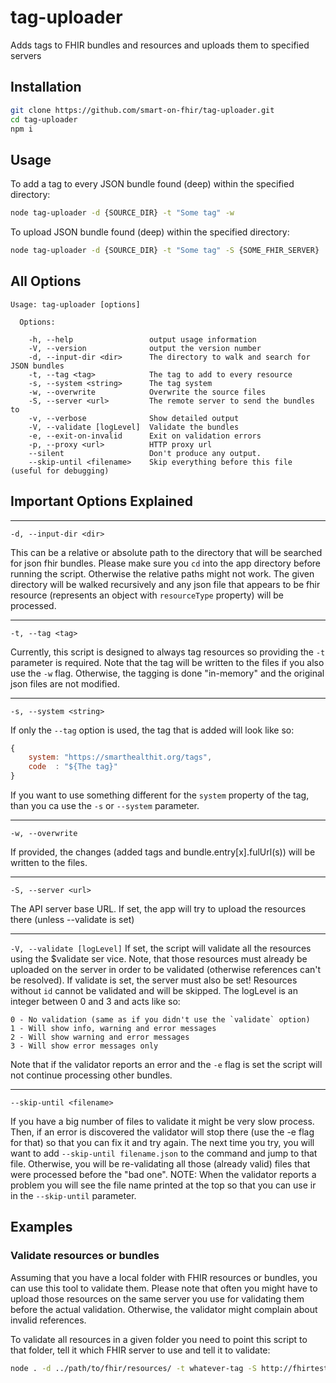 # tag-uploader
Adds tags to FHIR bundles and resources and uploads them to specified servers

## Installation
```sh
git clone https://github.com/smart-on-fhir/tag-uploader.git
cd tag-uploader
npm i
```

## Usage

To add a tag to every JSON bundle found (deep) within the specified directory:
```sh
node tag-uploader -d {SOURCE_DIR} -t "Some tag" -w
```

To upload JSON bundle found (deep) within the specified directory:
```sh
node tag-uploader -d {SOURCE_DIR} -t "Some tag" -S {SOME_FHIR_SERVER}
```

## All Options
```
Usage: tag-uploader [options]

  Options:

    -h, --help                 output usage information
    -V, --version              output the version number
    -d, --input-dir <dir>      The directory to walk and search for JSON bundles
    -t, --tag <tag>            The tag to add to every resource
    -s, --system <string>      The tag system
    -w, --overwrite            Overwrite the source files
    -S, --server <url>         The remote server to send the bundles to
    -v, --verbose              Show detailed output
    -V, --validate [logLevel]  Validate the bundles
    -e, --exit-on-invalid      Exit on validation errors
    -p, --proxy <url>          HTTP proxy url
    --silent                   Don't produce any output.
    --skip-until <filename>    Skip everything before this file (useful for debugging)
```

## Important Options Explained
-----
`-d, --input-dir <dir>`

This can be a relative or absolute path to the directory that will be searched
for json fhir bundles. Please make sure you `cd` into the app directory before
running the script. Otherwise the relative paths might not work. The given
directory will be walked recursively and any json file that appears to be fhir
resource (represents an object with `resourceType` property) will be processed.

-----
`-t, --tag <tag>`

Currently, this script is designed to always tag resources so providing the `-t`
parameter is required. Note that the tag will be written to the files if you also
use the `-w` flag. Otherwise, the tagging is done "in-memory" and the original\
json files are not modified.

------
`-s, --system <string>`

If only the `--tag` option is used, the tag that is added will look like so:
```js
{
    system: "https://smarthealthit.org/tags",
    code  : "${The tag}"
}
```
If you want to use something different for the `system` property of the tag,
than you ca use the `-s` or `--system` parameter.

------
`-w, --overwrite`

If provided, the changes (added tags and bundle.entry[x].fulUrl(s)) will be
written to the files.

-------
`-S, --server <url>`

The API server base URL. If set, the app will try to upload the resources there
(unless --validate is set)

--------
`-V, --validate [logLevel]`
If set, the script will validate all the resources using the $validate ser vice.
Note, that those resources must already be uploaded on the server in order to be
validated (otherwise references can't be resolved). If validate is set, the
server must also be set! Resources without `id` cannot be validated and will be
skipped. The logLevel is an integer between 0 and 3 and acts like so:

    0 - No validation (same as if you didn't use the `validate` option)
    1 - Will show info, warning and error messages
    2 - Will show warning and error messages
    3 - Will show error messages only

Note that if the validator reports an error and the `-e` flag is set the script
will not continue processing other bundles.

-------
`--skip-until <filename>`

If you have a big number of files to validate it might be very slow process.
Then, if an error is discovered the validator will stop there (use the -e flag
for that) so that you can fix it and try again. The next time you try, you will
want to add `--skip-until filename.json` to the command and jump to that file.
Otherwise, you will be re-validating all those (already valid) files that were
processed before the "bad one". NOTE: When the validator reports a problem you
will see the file name printed at the top so that you can use ir in the
`--skip-until` parameter.

## Examples

### Validate resources or bundles
Assuming that you have a local folder with FHIR resources or bundles, you can use this tool to validate them. Please note that often you might have to upload those resources on the same server you use for validating them before the actual validation. Otherwise, the validator might complain about invalid references.

To validate all resources in a given folder you need to point this script to that folder, tell it which FHIR server to use and tell it to validate:
```sh
node . -d ../path/to/fhir/resources/ -t whatever-tag -S http://fhirtest.uhn.ca/baseDstu3 --validate
```
